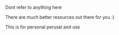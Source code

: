 Dont refer to anything here

There are much better resources out there for you :)

This is for personal perusal and use

